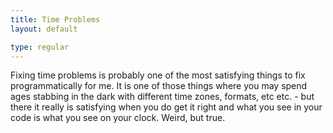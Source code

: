 ```yaml
---
title: Time Problems
layout: default

type: regular
---
```


Fixing time problems is probably one of the most satisfying things to fix
programmatically for me. It is one of those things where you may spend ages
stabbing in the dark with different time zones, formats, etc etc. - but there
it really is satisfying when you do get it right and what you see in your code
is what you see on your clock.
Weird, but true.

